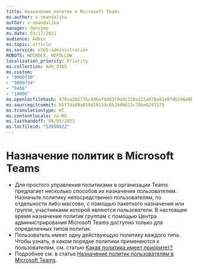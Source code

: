 ```yaml
---
title: Назначение политик в Microsoft Teams
ms.author: v-smandalika
author: v-smandalika
manager: dansimp
ms.date: 03/17/2021
audience: Admin
ms.topic: article
ms.service: o365-administration
ROBOTS: NOINDEX, NOFOLLOW
localization_priority: Priority
ms.collection: Adm_O365
ms.custom:
- "9000730"
- "9000734"
- "9466"
- "10006"
ms.openlocfilehash: 478aa282735c496afbd83f0ddc128a311e078a81e8fd639648b90a815b14c79c
ms.sourcegitcommit: b5f7da89a650d2915dc652449623c78be6247175
ms.translationtype: HT
ms.contentlocale: ru-RU
ms.lasthandoff: 08/05/2021
ms.locfileid: "53950822"
---
```

# <a name="assign-policies-in-microsoft-teams"></a>Назначение политик в Microsoft Teams

- Для простого управления политиками в организации Teams предлагает несколько способов их назначения пользователям. Назначьте политику непосредственно пользователям, по отдельности либо массово, с помощью пакетного назначения или группе, участниками которой являются пользователи.  В настоящее время назначение политик группам с помощью Центра администрирования Microsoft Teams доступно только для определенных типов политик. 
- Пользователь имеет одну действующую политику каждого типа. Чтобы узнать, в каком порядке политики применяются к пользователям, см. статью [Какая политика имеет приоритет?](https://docs.microsoft.com/microsoftteams/assign-policies#which-policy-takes-precedence)
- Подробнее см. в статье [Назначение политик пользователям в Microsoft Teams](https://docs.microsoft.com/microsoftteams/assign-policies).
